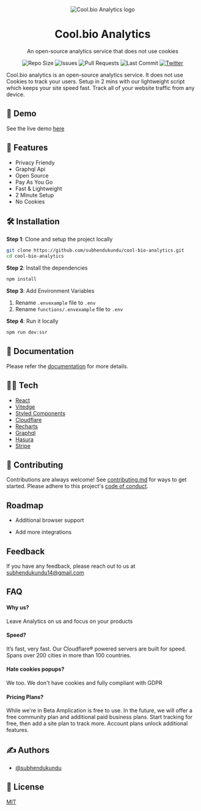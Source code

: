 <p align="center"><img src="https://analytics.cool.bio/slogo.svg" alt="Cool.bio Analytics logo"></p>

<h1 align="center">Cool.bio Analytics</h1>

<p align="center">
An open-source analytics service that does not use cookies
</p>

<p align="center">
<img src="https://img.shields.io/github/repo-size/subhendukundu/cool-bio-analytics?color=%23DA631D&label=Repo%20Size" alt="Repo Size">

<img src="https://img.shields.io/github/issues/subhendukundu/cool-bio-analytics?color=%23DA631D&label=Issues" alt="Issues">

<img src="https://img.shields.io/github/issues-pr/subhendukundu/cool-bio-analytics?color=%23DA631D&label=Pull%20Requests" alt="Pull Requests">

<img src="https://img.shields.io/github/last-commit/subhendukundu/cool-bio-analytics?color=%23DA631D&label=Last%20Commit" alt="Last Commit">

<a href="https://twitter.com/thecoolbio">
<img src="https://img.shields.io/twitter/follow/thecoolbio?color=%23DA631D&style=social" alt="Twitter">
</a>

</p>

Cool.bio analytics is an open-source analytics service. It does not use Cookies to track your users. Setup in 2 mins with our lightweight script which keeps your site speed fast. Track all of your website traffic from any device.

## 🚀 Demo
See the live demo [here](https://analytics.cool.bio/)

## 🧐 Features
- Privacy Friendy
- Graphql Api
- Open Source
- Pay As You Go
- Fast & Lightweight
- 2 Minute Setup
- No Cookies


## 🛠️ Installation
**Step 1**: Clone and setup the project locally
```bash
git clone https://github.com/subhendukundu/cool-bio-analytics.git
cd cool-bio-analytics
```
**Step 2**: Install the dependencies
```bash
npm install
```
**Step 3**: Add Environment Variables
1. Rename `.envexample` file to `.env`
2. Rename `functions/.envexample` file to `.env`

**Step 4**: Run it locally
```bash
npm run dev:ssr
```

## 📃 Documentation
Please refer the [documentation](https://analytics.cool.bio/docs) for more details.

## 👩‍💻 Tech
- [React](https://reactjs.org/)
- [Vitedge](https://vitedge.js.org/)
- [Styled Components](https://styled-components.com/)
- [Cloudflare](https://www.cloudflare.com/)
- [Recharts](https://recharts.org/en-US/)
- [Graphql](https://graphql.org/)
- [Hasura](https://hasura.io/)
- [Stripe](https://stripe.com/en-in)

## 🍰 Contributing
Contributions are always welcome!
See [contributing.md](contributing.md) for ways to get started.
Please adhere to this project's [code of conduct](code-of-conduct.md).


## Roadmap

- Additional browser support

- Add more integrations


## Feedback

If you have any feedback, please reach out to us at subhendukundu14@gmail.com


## FAQ

#### Why us?

Leave Analytics on us and focus on your products

#### Speed?

It’s fast, very fast. Our Cloudflare® powered servers are built for speed. Spans over 200 cities in more than 100 countries.
#### Hate cookies popups?

We too. We don't have cookies and fully compliant with GDPR
#### Pricing Plans?

While we're in Beta Amplication is free to use. In the future, we will offer a free community plan and additional paid business plans.
Start tracking for free, then add a site plan to track more. Account plans unlock additional features.


  

## ✍️ Authors
- [@subhendukundu](https://www.github.com/subhendukundu)

## 💼 License
[MIT](https://github.com/subhendukundu/cool-bio-analytics/blob/main/LICENSE)